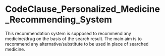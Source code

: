 # CodeClause_Personalized_Medicine_Recommending_System
This recommendation system is supposed to recommend any medicine/drug on the basis of the search result. The main aim is to recommend any alternative/substitute to be used in place of searched medicine.
